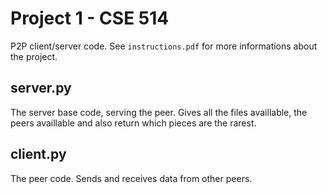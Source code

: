 # Project 1 - CSE 514

P2P client/server code.
See `instructions.pdf` for more informations about the project.

## server.py
The server base code, serving the peer.
Gives all the files availlable, the peers availlable and also return which pieces are the rarest.

## client.py
The peer code. Sends and receives data from other peers.
